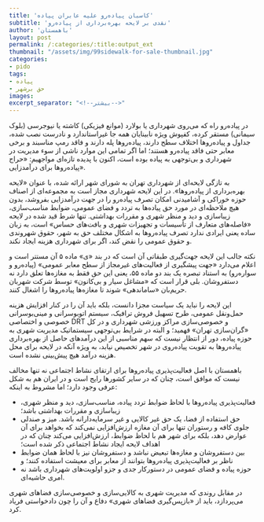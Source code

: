 ```yaml
---
title: 'کاسبان پیاده‌رو علیه عابران پیاده'
subtitle: 'نقدی بر لایحه بهره‌برداری از پیاده‌رو'
author: 'باهمستان'
layout: post
permalink: /:categories/:title:output_ext
thumbnail: "/assets/img/99sidewalk-for-sale-thumbnail.jpg"
categories:
- pido
tags:
- پیاده
- حق برشهر
images:
excerpt_separator: "<!--بیشتر-->"
---
```


در پیاده‌رو راه که می‌روی شهرداری یا بولارد (موانع فیزیکی) کاشته یا نیوجرسی (بلوک سیمانی) مستقر کرده، کفپوش ویژه نابینایان همه جا غیراستاندارد و نادرست نصب شده، جداول و پیاده‌روها اختلاف سطح دارند، پیاده‌روها پله دارند و فاقد رمپ مناسبند و برخی معابر حتی فاقد پیاده‌رو هستند؛ اما اگر تمامی این موارد ناشی از سوء مدیریت در شهرداری و بی‌توجهی به پیاده بوده است، اکنون با پدیده تازه‌ای مواجهیم: «حراج پیاده‌روها برای درآمدزایی».

به تازگی لایحه‌ای از شهرداری تهران به شورای شهر ارائه شده، با عنوان «لایحه بهره‌برداری از پیاده‌روها». در این لایحه شهرداری مجاز است به مجموعه‌ای از اصناف حوزه خوراکی و آشامیدنی امکان تصرف پیاده‌رو را در جهت درآمدزایی بفروشد، بدون هیچ ملاحظه‌ای در مورد حق پیاده‌ها به تردد و فضای عمومی، ضوابط مناسب‌سازی، زیباسازی و دید و منظر شهری و مقررات بهداشتی. تنها شرط قید شده در لایحه «فاصله‌های متعارف از تأسیسات و تجهیزات شهری و بافت‌های حساس» است، به زبان ساده یعنی ایرادی ندارد تصرف پیاده‌روها به اشکال مختلف حق به شهر، حقوق شهروندی و حقوق عمومی را نقض کند، اگر برای شهرداری هزینه ایجاد نکند.

نکته جالب این لایحه جهت‌گیری طبقاتی آن است که در بند «ی» ماده ۵ آن مستتر است و اعلام می‌دارد «جهت پیشگیری از فعالیت‌های غیرمجاز از سطح معابر عمومی» (پیاده‌رو و سواره‌رو) به استناد تبصره یک بند دو ماده ۵۵، یعنی این حق فقط به مغازه‌ها تعلق دارد نه دستفروشان. بلی قرار است که «مشاغل سیار و بی‌کانون» توسط شرکت شهربان حریم‌بان «ساماندهی» شوند تا مغازه‌ها پیاده‌روها را اشغال کنند.

این لایحه را نباید یک سیاست مجزا دانست، بلکه باید آن را در کنار افزایش هزینه حمل‌ونقل عمومی، طرح تسهیل فروش ترافیک، سیستم اتوبوسرانی و مینی‌بوسرانی خصوصی و اختصاصی DRT و خصوصی‌سازی مراکز ورزشی شهرداری و در کل «گران‌سازی تهران» فهمید؛ و البته در شرایط بی‌توجهی سیستماتیک  مدیریت شهری به حوزه پیاده، دور از انتظار نیست که سهم مناسبی از این درآمدهای حاصل از بهره‌برداری پیاده‌روها به تقویت پیاده‌روی در شهر تخصیص نیابد، به ویژه آنکه در لایحه برای محل هزینه درآمد هیچ پیش‌بینی نشده است.

باهمستان با اصل فعالیت‌پذیری پیاده‌روها برای ارتقای نشاط اجتماعی نه تنها مخالف نیست که موافق است، چنان که در سایر کشورها رایج است و در ایران هم به شکل عرفی وجود دارد؛ اما مشروط به اینکه:

- فعالیت‌پذیری پیاده‌روها با لحاظ ضوابط تردد پیاده، مناسب‌سازی، دید و منظر شهری، زیباسازی و مقررات بهداشتی باشد؛
- حق استفاده از فضا، یک حق غیر کالایی و غیر سرمایه‌دارانه باشد. میز و صندلی جلوی کافه و رستوران تنها برای آن مغازه ارزش‌افزایی نمی‌کند که بخواهد برای آن عوارض دهد، بلکه برای شهر هم با لحاظ ضوابط، ارزش‌افزایی می‌کند چنان که در اهداف لایحه ایجاد نشاط اجتماعی ذکر شده است؛
- بین دستفروشان و مغازه‌ها تبعیض نباشد و دستفروشان نیز با لحاظ همان ضوابط ناظر بر فعالیت‌پذیری پیاده‌روها بتوانند از معابر برای معیشت استفاده کنند؛ و
- حوزه پیاده و فضای عمومی در دستورکار جدی و جزو اولویت‌های شهرداری باشد نه امری حاشیه‌ای.

در مقابل روندی که مدیریت شهری به کالایی‌سازی و خصوصی‌سازی فضاهای شهری می‌پردازد، باید از «بازپس‌گیری فضاهای شهری» دفاع و آن را چون دادخواستی فریاد کرد.
